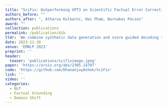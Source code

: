```yaml
---
title: "SciFix: Outperforming GPT3 on Scientific Factual Error Correction"
authors_before: ""
authors_after: ", Atharva Kulkarni, Hai Pham, Barnabas Poczos"
award: ""
collection: publications
permalink: /publication/dib
tldr: 'We combine synthetic data generation and score guided decoding to outperform GPT3 on Scientific Factual Error Correction.'
date: 2023-11-30
venue: 'EMNLP 2023'
preprint: ''
header: 
  teaser: 'publications/scifiximage.jpeg'
paper: 'https://arxiv.org/abs/2305.14707'
code: 'https://github.com/DhananjayAshok/SciFix' 
link: ''
video: ''
categories:
  - NLP
  - Factual Grounding
  - Domain Shift
---
```

